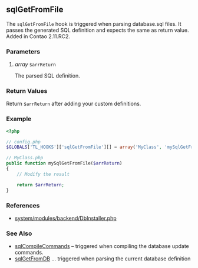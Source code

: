 sqlGetFromFile
--------------

The `sqlGetFromFile` hook is triggered when parsing database.sql files. It passes the generated SQL definition and expects the same as return value. Added in Contao 2.11.RC2.



### Parameters ###

1. *array* `$arrReturn`

	The parsed SQL definition.



### Return Values ###

Return `$arrReturn` after adding your custom definitions.


### Example ###

```php
<?php

// config.php
$GLOBALS['TL_HOOKS']['sqlGetFromFile'][] = array('MyClass', 'mySqlGetFromFile');

// MyClass.php
public function mySqlGetFromFile($arrReturn)
{
	// Modify the result

	return $arrReturn;
}
```


### References ###

- [system/modules/backend/DbInstaller.php](https://github.com/contao/core/blob/2.11.7/system/modules/backend/DbInstaller.php#L417)


### See Also ###

- [sqlCompileCommands](sqlCompileCommands.md) – triggered when compiling the database update commands.
- [sqlGetFromDB](sqlGetFromDB.md) … triggered when parsing the current database definition
